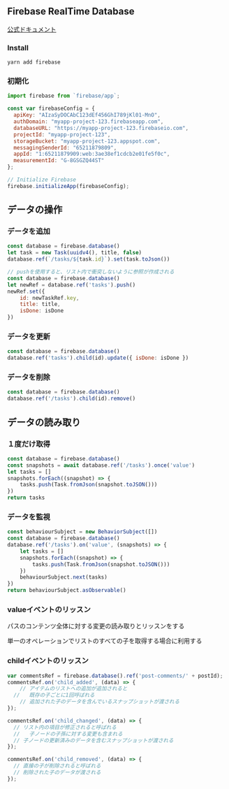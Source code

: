 ## Firebase RealTime Database
[公式ドキュメント](https://firebase.google.com/docs/database?authuser=0)

### Install
```
yarn add firebase
```
### 初期化
```js
import firebase from `firebase/app`;

const var firebaseConfig = {
  apiKey: "AIzaSyDOCAbC123dEf456GhI789jKl01-MnO",
  authDomain: "myapp-project-123.firebaseapp.com",
  databaseURL: "https://myapp-project-123.firebaseio.com",
  projectId: "myapp-project-123",
  storageBucket: "myapp-project-123.appspot.com",
  messagingSenderId: "65211879809",
  appId: "1:65211879909:web:3ae38ef1cdcb2e01fe5f0c",
  measurementId: "G-8GSGZQ44ST"
};

// Initialize Firebase
firebase.initializeApp(firebaseConfig);
```

## データの操作

### データを追加

```jsx
const database = firebase.database()
let task = new Task(uuidv4(), title, false)
database.ref(`/tasks/${task.id}`).set(task.toJson())
```

```jsx
// pushを使用すると、リスト内で衝突しないように参照が作成される
const database = firebase.database()
let newRef = database.ref('tasks').push()
newRef.set({
    id: newTaskRef.key,
    title: title,
    isDone: isDone
})
```

### データを更新

```jsx
const database = firebase.database()
database.ref('tasks').child(id).update({ isDone: isDone })
```

### データを削除

```jsx
const database = firebase.database()
database.ref('/tasks').child(id).remove()
```

## データの読み取り

### １度だけ取得

```jsx
const database = firebase.database()
const snapshots = await database.ref('/tasks').once('value')
let tasks = []
snapshots.forEach((snapshot) => {
    tasks.push(Task.fromJson(snapshot.toJSON()))
})
return tasks
```

### データを監視

```jsx
const behaviourSubject = new BehaviorSubject([])
const database = firebase.database()
database.ref('/tasks').on('value', (snapshots) => {
    let tasks = []
    snapshots.forEach((snapshot) => {
        tasks.push(Task.fromJson(snapshot.toJSON()))
    })
    behaviourSubject.next(tasks)
})
return behaviourSubject.asObservable()
```

### valueイベントのリッスン

パスのコンテンツ全体に対する変更の読み取りとリッスンをする

単一のオペレーションでリストのすべての子を取得する場合に利用する

### childイベントのリッスン

```jsx
var commentsRef = firebase.database().ref('post-comments/' + postId);
commentsRef.on('child_added', (data) => {
	// アイテムのリストへの追加が追加されると
  //   既存の子ごとに1回呼ばれる
	// 追加された子のデータを含んでいるスナップショットが渡される
});

commentsRef.on('child_changed', (data) => {
  // リスト内の項目が修正されると呼ばれる
  //   子ノードの子孫に対する変更も含まれる
  // 子ノードの更新済みのデータを含むスナップショットが渡される
});

commentsRef.on('child_removed', (data) => {
  // 直接の子が削除されると呼ばれる
  // 削除された子のデータが渡される
});
```